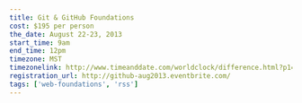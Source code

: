 ```yaml
---
title: Git & GitHub Foundations
cost: $195 per person
the_date: August 22-23, 2013
start_time: 9am
end_time: 12pm
timezone: MST
timezonelink: http://www.timeanddate.com/worldclock/difference.html?p1=75
registration_url: http://github-aug2013.eventbrite.com/
tags: ['web-foundations', 'rss']
---
```

